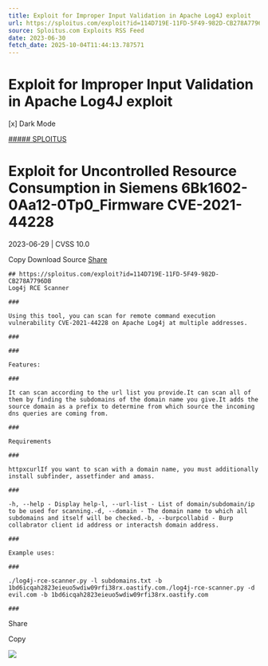 ```yaml
---
title: Exploit for Improper Input Validation in Apache Log4J exploit
url: https://sploitus.com/exploit?id=114D719E-11FD-5F49-982D-CB278A7796DB&utm_source=rss&utm_medium=rss
source: Sploitus.com Exploits RSS Feed
date: 2023-06-30
fetch_date: 2025-10-04T11:44:13.787571
---
```


# Exploit for Improper Input Validation in Apache Log4J exploit

[x]
Dark Mode

[##### SPLOITUS](/)

# Exploit for Uncontrolled Resource Consumption in Siemens 6Bk1602-0Aa12-0Tp0\_Firmware CVE-2021-44228

2023-06-29 | CVSS 10.0

Copy
Download
Source
[Share](#share-url)

```
## https://sploitus.com/exploit?id=114D719E-11FD-5F49-982D-CB278A7796DB
Log4j RCE Scanner

###

Using this tool, you can scan for remote command execution vulnerability CVE-2021-44228 on Apache Log4j at multiple addresses.

###

###

Features:

###

It can scan according to the url list you provide.It can scan all of them by finding the subdomains of the domain name you give.It adds the source domain as a prefix to determine from which source the incoming dns queries are coming from.

###

Requirements

###

httpxcurlIf you want to scan with a domain name, you must additionally install subfinder, assetfinder and amass.

###

-h, --help - Display help-l, --url-list - List of domain/subdomain/ip to be used for scanning.-d, --domain - The domain name to which all subdomains and itself will be checked.-b, --burpcollabid - Burp collabrator client id address or interactsh domain address.

###

Example uses:

###

./log4j-rce-scanner.py -l subdomains.txt -b 1bd6icqah2823eieuo5wdiw09rfi38rx.oastify.com./log4j-rce-scanner.py -d evil.com -b 1bd6icqah2823eieuo5wdiw09rfi38rx.oastify.com

###
```

Share

Copy

![](https://mc.yandex.ru/watch/54912310)